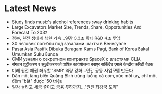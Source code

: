 # Latest News
-  Study finds music's alcohol references sway drinking habits
-  Large Excavators Market Size, Trends, Share, Opportunities And Forecast To 2032
-  정부, 원전 생태계 복원 가속…일감 3.3조 확대·R&D 4조 투입
-  30 человек погибли под завалами шахты в Венесуэле
-  Pasar Asia Pasifik Dibuka Beragam Kamis Pagi, Bank of Korea Bakal Umumkan Suku Bunga
-  СМИ узнали о секретном контракте SpaceX с властями США
-  संगठन शुद्धीकरण र सुदृढीकरणको वार्षिक कार्ययोजना बनाएर सकिँदैछ एमाले केन्द्रीय कमिटी बैठक
-  미래 원전 패권 좌우할 'SMR' 역량 강화…민간 공동 사업모델 만든다
-  Dân một làng biển Quảng Bình trúng luồng cá cơm, xúc mỏi tay, chỉ một đêm "bắt" được 150 triệu
-  일감 늘리고 세금 줄이고 금융 투하까지…"원전 최강국 도약"
